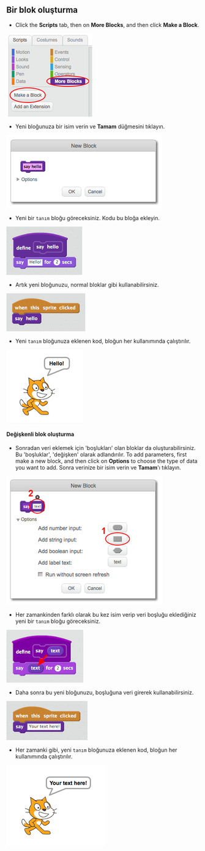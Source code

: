## Bir blok oluşturma

+ Click the **Scripts** tab, then on **More Blocks**, and then click **Make a Block**.

![More Blocks](images/more-blocks.png)

+ Yeni bloğunuza bir isim verin ve **Tamam** düğmesini tıklayın.

![Yeni bir blok oluştur](images/block-create.png)

+ Yeni bir `tanım` bloğu göreceksiniz. Kodu bu bloğa ekleyin.

![Yeni bir blok tanımla](images/block-define.png)

+ Artık yeni bloğunuzu, normal bloklar gibi kullanabilirsiniz.

![Yeni bir blok kullan](images/block-use.png)

+ Yeni `tanım` bloğunuza eklenen kod, bloğun her kullanımında çalıştırılır.

![Yeni bir blok test et](images/block-test.png)

#### Değişkenli blok oluşturma

+ Sonradan veri eklemek için 'boşlukları' olan bloklar da oluşturabilirsiniz. Bu 'boşluklar', 'değişken' olarak adlandırılır. To add parameters, first make a new block, and then click on **Options** to choose the type of data you want to add. Sonra verinize bir isim verin ve **Tamam**'ı tıklayın.

![Değişkenlerle yeni bir blok oluşturun](images/parameter-create.png)

+ Her zamankinden farklı olarak bu kez isim verip veri boşluğu eklediğiniz yeni bir `tanım` bloğu göreceksiniz.

![Değişkenlerle yeni bir blok tanımlayın](images/parameter-define.png)

+ Daha sonra bu yeni bloğunuzu, boşluğuna veri girerek kullanabilirsiniz.

![Değişkenli yeni bir bloğu kullanın](images/parameter-use.png)

+ Her zamanki gibi, yeni `tanım` bloğunuza eklenen kod, bloğun her kullanımında çalıştırılır.

![Değişkenli yeni bir bloğu test edin](images/parameter-test.png)